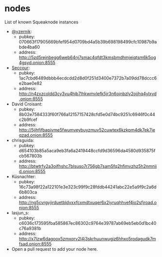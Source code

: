 # nodes
List of known Squeaknode instances

- [@yzernik](https://github.com/yzernik):
  * pubkey: 070663f17905669bfef954d0709bd4a5b39b698198499cfc10987b9abde4ba60
  * address: http://5zd5rejnbegg6web64nj7smac4qfdt3kmsbmdhmjeiqtsm6k5og4gsyd.onion:8555
- [Seccour](https://twitter.com/Seccour_FR):
  * pubkey: 1ac7cbd6489dbbb4ecdcdd2d8d0f251d3400e7372b7a09dd78dccc6e2bae0e82
  * address: http://n4zxzcoldd3cy3vu4hjb7lhkwmvlefk5jr3n6ojnbzly2ojjhq4ylxyd.onion:8555
- David Croisant:
  * pubkey: 8b02e7584333f60f766a12157157428cfd5e0d74bc9251c6946f0c44c2b9fcef
  * address: http://5jihfjfbapivme5fwumveybuyzmuv52cuwtex6kzkpm4dk7ek7jeqzad.onion:8555
- chrisguida:
  * pubkey: d654103b85a5aca9eb3fa6a2419448ccfd9d36596da4580d935875fcb567803b
  * address: http://btwtrfv2a3oifhshc7blsuso7r756gb7sam5fq2hfimvzhz5h2nmniid.onion:8555
- Küsnachter:
  * pubkey: 16c73a98f22a122101e3e323c99f9c28fddb44241abc22e5a9f9c2a6d6b803ca
  * address: http://ng5cvrgyjirduetbldvxxfcxmdtxuqer6x2iyruqhhvef4io2sfjroad.onion:8555
- lasjun_s:
  * pubkey: c6036c173595fba585867ec86302c9764e39787ab69eb5eb0d1bc40c76a9381b
  * address: http://x7lzw6dagoox5zmxqrv2l4j3skrhuunwugjz6hhxo5rodagudk7mfsad.onion:8555
- Open a pull request to add your node here.
